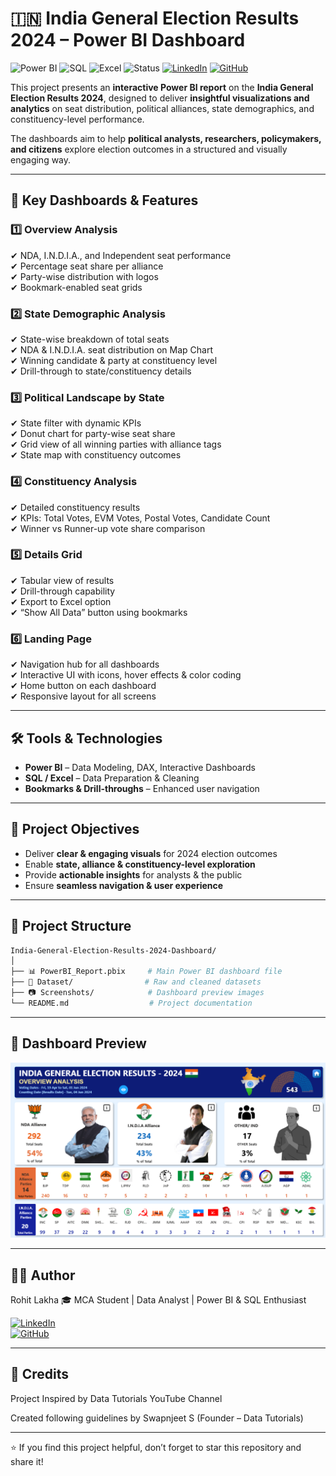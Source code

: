 # 🇮🇳 India General Election Results 2024 – Power BI Dashboard  

![Power BI](https://img.shields.io/badge/Tool-Power%20BI-F2C811?style=flat&logo=powerbi&logoColor=black) 
![SQL](https://img.shields.io/badge/Database-SQL-4479A1?style=flat&logo=postgresql&logoColor=white) 
![Excel](https://img.shields.io/badge/Data-MS%20Excel-217346?style=flat&logo=microsoftexcel&logoColor=white) 
![Status](https://img.shields.io/badge/Project-Completed-brightgreen?style=flat) 
[![LinkedIn](https://img.shields.io/badge/LinkedIn-Connect-blue?logo=linkedin&logoColor=white)](https://www.linkedin.com/in/rohit-lakha/) 
[![GitHub](https://img.shields.io/badge/GitHub-Follow-black?logo=github&logoColor=white)](https://github.com/Rohitlakha)


This project presents an **interactive Power BI report** on the **India General Election Results 2024**, designed to deliver **insightful visualizations and analytics** on seat distribution, political alliances, state demographics, and constituency-level performance.  

The dashboards aim to help **political analysts, researchers, policymakers, and citizens** explore election outcomes in a structured and visually engaging way.  

---

## 📌 Key Dashboards & Features  

### 1️⃣ Overview Analysis  
✔ NDA, I.N.D.I.A., and Independent seat performance  
✔ Percentage seat share per alliance  
✔ Party-wise distribution with logos  
✔ Bookmark-enabled seat grids  

### 2️⃣ State Demographic Analysis  
✔ State-wise breakdown of total seats  
✔ NDA & I.N.D.I.A. seat distribution on Map Chart  
✔ Winning candidate & party at constituency level  
✔ Drill-through to state/constituency details  

### 3️⃣ Political Landscape by State  
✔ State filter with dynamic KPIs  
✔ Donut chart for party-wise seat share  
✔ Grid view of all winning parties with alliance tags  
✔ State map with constituency outcomes  

### 4️⃣ Constituency Analysis  
✔ Detailed constituency results  
✔ KPIs: Total Votes, EVM Votes, Postal Votes, Candidate Count  
✔ Winner vs Runner-up vote share comparison  

### 5️⃣ Details Grid  
✔ Tabular view of results  
✔ Drill-through capability  
✔ Export to Excel option  
✔ “Show All Data” button using bookmarks  

### 6️⃣ Landing Page  
✔ Navigation hub for all dashboards  
✔ Interactive UI with icons, hover effects & color coding  
✔ Home button on each dashboard  
✔ Responsive layout for all screens  

---

## 🛠️ Tools & Technologies  
- **Power BI** – Data Modeling, DAX, Interactive Dashboards  
- **SQL / Excel** – Data Preparation & Cleaning  
- **Bookmarks & Drill-throughs** – Enhanced user navigation  

---

## 🎯 Project Objectives  
- Deliver **clear & engaging visuals** for 2024 election outcomes  
- Enable **state, alliance & constituency-level exploration**  
- Provide **actionable insights** for analysts & the public  
- Ensure **seamless navigation & user experience**  

---

## 📂 Project Structure  
```bash
India-General-Election-Results-2024-Dashboard/
│
├── 📊 PowerBI_Report.pbix     # Main Power BI dashboard file
├── 📑 Dataset/                # Raw and cleaned datasets
├── 📷 Screenshots/            # Dashboard preview images
└── README.md                  # Project documentation
```

---

## 📸 Dashboard Preview
![Overviw dashboard](https://github.com/Rohitlakha/India-General-Election-Results-2024-Dashboard/blob/90310cd50f8ef952e0d0e6a361d222d14b427099/Screenshort/overview%20dashboard.png)

---
## 👨‍💻 Author

Rohit Lakha
🎓 MCA Student | Data Analyst | Power BI & SQL Enthusiast

[![LinkedIn](https://img.shields.io/badge/LinkedIn-Connect-blue?logo=linkedin&logoColor=white)](https://www.linkedin.com/in/rohit-lakha/)  
[![GitHub](https://img.shields.io/badge/GitHub-Follow-black?logo=github&logoColor=white)](https://github.com/Rohitlakha)



---
## 📜 Credits

Project Inspired by Data Tutorials YouTube Channel

Created following guidelines by Swapnjeet S (Founder – Data Tutorials)

---
⭐ If you find this project helpful, don’t forget to star this repository and share it!
